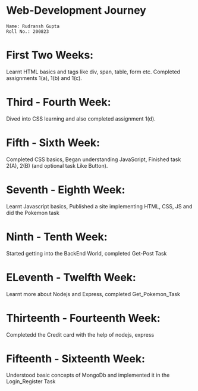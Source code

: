 # Web-Development Journey
```
Name: Rudransh Gupta
Roll No.: 200823
```
# First Two Weeks: 
Learnt HTML basics and tags like div, span, table, form etc. Completed assignments 1(a), 1(b) and 1(c).
# Third - Fourth Week: 
Dived into CSS learning and also completed assignment 1(d).
# Fifth - Sixth Week:
Completed CSS basics, Began understanding JavaScript, Finished task 2(A), 2(B) (and optional task Like Button).
# Seventh - Eighth Week:
Learnt Javascript basics, Published a site implementing HTML, CSS, JS and did the Pokemon task
# Ninth - Tenth Week:
Started getting into the BackEnd World, completed Get-Post Task
# ELeventh - Twelfth Week:
Learnt more about Nodejs and Express, completed Get_Pokemon_Task
# Thirteenth - Fourteenth Week:
Completedd the Credit card with the help of nodejs, express
# Fifteenth - Sixteenth Week:
Understood basic concepts of MongoDb and implemented it in the Login_Register Task

